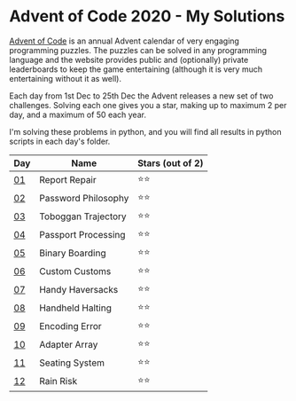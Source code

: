 # Advent of Code 2020 - My Solutions

[Advent of Code](https://adventofcode.com/) is an annual Advent calendar of very engaging programming puzzles. The puzzles can be solved in any programming language and the website provides public and (optionally) private leaderboards to keep the game entertaining (although it is very much entertaining without it as well).

Each day from 1st Dec to 25th Dec the Advent releases a new set of two challenges. Solving each one gives you a star, making up to maximum 2 per day, and a maximum of 50 each year.

I'm solving these problems in python, and you will find all results in python scripts in each day's folder.

| Day | Name | Stars (out of 2) |
|-----|--------|-------|
| [01](https://adventofcode.com/2020/day/1) | Report Repair | ⭐⭐ |
| [02](https://adventofcode.com/2020/day/2) | Password Philosophy | ⭐⭐ |
| [03](https://adventofcode.com/2020/day/3) | Toboggan Trajectory | ⭐⭐ |
| [04](https://adventofcode.com/2020/day/4) | Passport Processing | ⭐⭐ |
| [05](https://adventofcode.com/2020/day/5) | Binary Boarding | ⭐⭐ |
| [06](https://adventofcode.com/2020/day/6) | Custom Customs | ⭐⭐ |
| [07](https://adventofcode.com/2020/day/7) | Handy Haversacks | ⭐⭐ |
| [08](https://adventofcode.com/2020/day/8) | Handheld Halting | ⭐⭐ |
| [09](https://adventofcode.com/2020/day/9) | Encoding Error | ⭐⭐ |
| [10](https://adventofcode.com/2020/day/10) | Adapter Array | ⭐⭐ |
| [11](https://adventofcode.com/2020/day/11) | Seating System | ⭐⭐ |
| [12](https://adventofcode.com/2020/day/12) | Rain Risk | ⭐⭐ |
